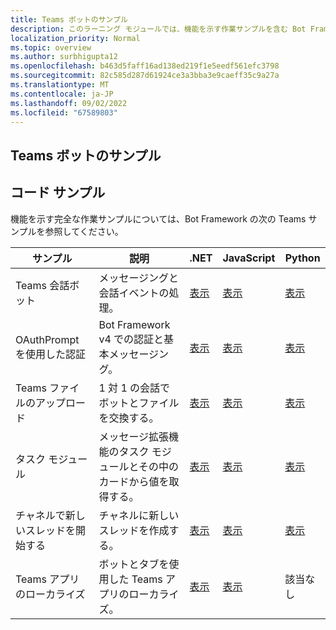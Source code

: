 ```yaml
---
title: Teams ボットのサンプル
description: このラーニング モジュールでは、機能を示す作業サンプルを含む Bot Framework の Teams サンプルについて説明します。
localization_priority: Normal
ms.topic: overview
ms.author: surbhigupta12
ms.openlocfilehash: b463d5faff16ad138ed219f1e5eedf561efc3798
ms.sourcegitcommit: 82c585d287d61924ce3a3bba3e9caeff35c9a27a
ms.translationtype: MT
ms.contentlocale: ja-JP
ms.lasthandoff: 09/02/2022
ms.locfileid: "67589803"
---
```

## <a name="teams-bot-samples"></a>Teams ボットのサンプル

## <a name="code-sample"></a>コード サンプル

機能を示す完全な作業サンプルについては、Bot Framework の次の Teams サンプルを参照してください。

| **サンプル** | **説明** | **.NET** | **JavaScript** | **Python** |
|--------|------------- |---|---|---|
| Teams 会話ボット | メッセージングと会話イベントの処理。 | [表示](https://github.com/microsoft/BotBuilder-Samples/tree/master/samples/csharp_dotnetcore/57.teams-conversation-bot)| [表示](https://github.com/microsoft/BotBuilder-Samples/tree/master/samples/javascript_nodejs/57.teams-conversation-bot)| [表示](https://github.com/microsoft/BotBuilder-Samples/tree/master/samples/python/57.teams-conversation-bot) |
| OAuthPrompt を使用した認証| Bot Framework v4 での認証と基本メッセージング。 | [表示](https://github.com/microsoft/BotBuilder-Samples/tree/master/samples/csharp_dotnetcore/46.teams-auth)| [表示](https://github.com/microsoft/BotBuilder-Samples/tree/master/samples/javascript_nodejs/46.teams-auth)| [表示](https://github.com/microsoft/BotBuilder-Samples/tree/master/samples/python/46.teams-auth) |
|Teams ファイルのアップロード | 1 対 1 の会話でボットとファイルを交換する。 | [表示](https://github.com/microsoft/BotBuilder-Samples/tree/master/samples/csharp_dotnetcore/56.teams-file-upload) | [表示](https://github.com/microsoft/BotBuilder-Samples/tree/master/samples/javascript_nodejs/56.teams-file-upload) | [表示](https://github.com/microsoft/BotBuilder-Samples/tree/master/samples/python/56.teams-file-upload) |
| タスク モジュール | メッセージ拡張機能のタスク モジュールとその中のカードから値を取得する。 | [表示](https://github.com/microsoft/BotBuilder-Samples/tree/main/samples/csharp_dotnetcore/54.teams-task-module) | [表示](https://github.com/microsoft/BotBuilder-Samples/tree/main/samples/javascript_nodejs/54.teams-task-module) | [表示](https://github.com/microsoft/BotBuilder-Samples/tree/main/samples/python/54.teams-task-module) |
| チャネルで新しいスレッドを開始する | チャネルに新しいスレッドを作成する。 | [表示](https://github.com/microsoft/BotBuilder-Samples/tree/main/samples/csharp_dotnetcore/58.teams-start-new-thread-in-channel) | [表示](https://github.com/microsoft/BotBuilder-Samples/tree/main/samples/javascript_nodejs/58.teams-start-new-thread-in-channel) | [表示](https://github.com/microsoft/BotBuilder-Samples/tree/main/samples/python/58.teams-start-thread-in-channel) |
| Teams アプリのローカライズ | ボットとタブを使用した Teams アプリのローカライズ。 | [表示](https://github.com/OfficeDev/Microsoft-Teams-Samples/tree/main/samples/app-localization/csharp) |[表示](https://github.com/OfficeDev/Microsoft-Teams-Samples/tree/main/samples/app-localization/nodejs) | 該当なし |
